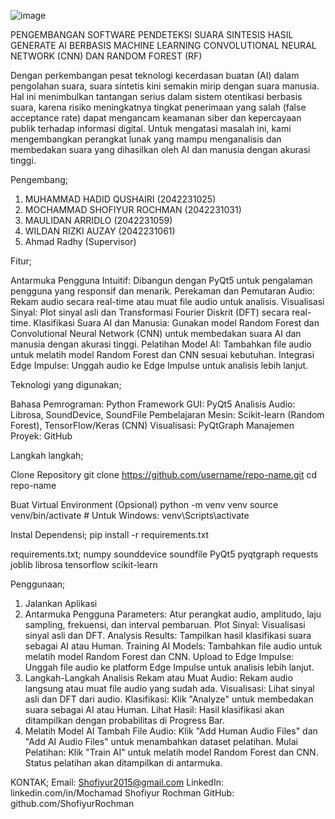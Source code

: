 ![image](https://github.com/user-attachments/assets/c1e5de6e-2045-4a10-8f0e-eb0d2d3e8a22)


PENGEMBANGAN SOFTWARE PENDETEKSI SUARA SINTESIS HASIL GENERATE AI BERBASIS MACHINE LEARNING CONVOLUTIONAL NEURAL NETWORK (CNN) DAN RANDOM FOREST (RF)

Dengan perkembangan pesat teknologi kecerdasan buatan (AI) dalam pengolahan suara, suara sintetis kini semakin mirip dengan suara manusia. Hal ini menimbulkan tantangan serius dalam sistem otentikasi berbasis suara, karena risiko meningkatnya tingkat penerimaan yang salah (false acceptance rate) dapat mengancam keamanan siber dan kepercayaan publik terhadap informasi digital. Untuk mengatasi masalah ini, kami mengembangkan perangkat lunak yang mampu menganalisis dan membedakan suara yang dihasilkan oleh AI dan manusia dengan akurasi tinggi.

Pengembang;
1.	MUHAMMAD HADID QUSHAIRI (2042231025)
2.	MOCHAMMAD SHOFIYUR ROCHMAN (2042231031)
3.	MAULIDAN ARRIDLO (2042231059)
4.	WILDAN RIZKI AUZAY (2042231061)
5.  Ahmad Radhy (Supervisor)

Fitur;

Antarmuka Pengguna Intuitif: Dibangun dengan PyQt5 untuk pengalaman pengguna yang responsif dan menarik.
Perekaman dan Pemutaran Audio: Rekam audio secara real-time atau muat file audio untuk analisis.
Visualisasi Sinyal: Plot sinyal asli dan Transformasi Fourier Diskrit (DFT) secara real-time.
Klasifikasi Suara AI dan Manusia: Gunakan model Random Forest dan Convolutional Neural Network (CNN) untuk membedakan suara AI dan manusia dengan akurasi tinggi.
Pelatihan Model AI: Tambahkan file audio untuk melatih model Random Forest dan CNN sesuai kebutuhan.
Integrasi Edge Impulse: Unggah audio ke Edge Impulse untuk analisis lebih lanjut.

Teknologi yang digunakan;

Bahasa Pemrograman: Python
Framework GUI: PyQt5
Analisis Audio: Librosa, SoundDevice, SoundFile
Pembelajaran Mesin: Scikit-learn (Random Forest), TensorFlow/Keras (CNN)
Visualisasi: PyQtGraph
Manajemen Proyek: GitHub

Langkah langkah;

Clone Repository
git clone https://github.com/username/repo-name.git
cd repo-name

Buat Virtual Environment (Opsional)
python -m venv venv
source venv/bin/activate  # Untuk Windows: venv\Scripts\activate

Instal Dependensi;
pip install -r requirements.txt

requirements.txt;
numpy
sounddevice
soundfile
PyQt5
pyqtgraph
requests
joblib
librosa
tensorflow
scikit-learn

Penggunaan;
1. Jalankan Aplikasi
2. Antarmuka Pengguna
Parameters: Atur perangkat audio, amplitudo, laju sampling, frekuensi, dan interval pembaruan.
Plot Sinyal: Visualisasi sinyal asli dan DFT.
Analysis Results: Tampilkan hasil klasifikasi suara sebagai AI atau Human.
Training AI Models: Tambahkan file audio untuk melatih model Random Forest dan CNN.
Upload to Edge Impulse: Unggah file audio ke platform Edge Impulse untuk analisis lebih lanjut.
3. Langkah-Langkah Analisis
Rekam atau Muat Audio: Rekam audio langsung atau muat file audio yang sudah ada.
Visualisasi: Lihat sinyal asli dan DFT dari audio.
Klasifikasi: Klik "Analyze" untuk membedakan suara sebagai AI atau Human.
Lihat Hasil: Hasil klasifikasi akan ditampilkan dengan probabilitas di Progress Bar.
4. Melatih Model AI
Tambah File Audio: Klik "Add Human Audio Files" dan "Add AI Audio Files" untuk menambahkan dataset pelatihan.
Mulai Pelatihan: Klik "Train AI" untuk melatih model Random Forest dan CNN. Status pelatihan akan ditampilkan di antarmuka.

KONTAK;
Email: Shofiyur2015@gmail.com
LinkedIn: linkedin.com/in/Mochamad Shofiyur Rochman
GitHub: github.com/ShofiyurRochman

